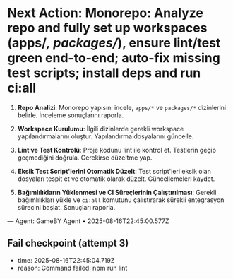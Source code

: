 # Next Action: Monorepo: Analyze repo and fully set up workspaces (apps/*, packages/*), ensure lint/test green end-to-end; auto-fix missing test scripts; install deps and run ci:all

1. **Repo Analizi**: Monorepo yapısını incele, `apps/*` ve `packages/*` dizinlerini belirle. İnceleme sonuçlarını raporla.

2. **Workspace Kurulumu**: İlgili dizinlerde gerekli workspace yapılandırmalarını oluştur. Yapılandırma dosyalarını güncelle.

3. **Lint ve Test Kontrolü**: Proje kodunu lint ile kontrol et. Testlerin geçip geçmediğini doğrula. Gerekirse düzeltme yap.

4. **Eksik Test Script'lerini Otomatik Düzelt**: Test script'leri eksik olan dosyaları tespit et ve otomatik olarak düzelt. Güncellemeleri kaydet.

5. **Bağımlılıkların Yüklenmesi ve CI Süreçlerinin Çalıştırılması**: Gerekli bağımlılıkları yükle ve `ci:all` komutunu çalıştırarak sürekli entegrasyon sürecini başlat. Sonuçları raporla.

— Agent: GameBY Agent • 2025-08-16T22:45:00.577Z


## Fail checkpoint (attempt 3)
- time: 2025-08-16T22:45:04.719Z
- reason: Command failed: npm run lint

